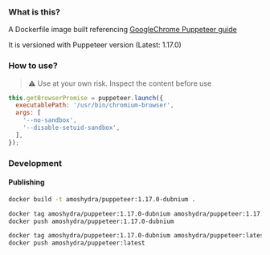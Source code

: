 ### What is this?
A Dockerfile image built referencing [GoogleChrome Puppeteer guide](https://github.com/GoogleChrome/puppeteer/blob/93843592da58efcb28cf740dd7dbfa9f04061fc8/docs/troubleshooting.md#running-on-alpine)

It is versioned with Puppeteer version (Latest: 1.17.0)

### How to use?
> ⚠ Use at your own risk. Inspect the content before use

```js
this.getBrowserPromise = puppeteer.launch({
  executablePath: '/usr/bin/chromium-browser',
  args: [
    '--no-sandbox',
    '--disable-setuid-sandbox',
  ],
});
```

### Development

#### Publishing
```sh
docker build -t amoshydra/puppeteer:1.17.0-dubnium .

docker tag amoshydra/puppeteer:1.17.0-dubnium amoshydra/puppeteer:1.17.0-dubnium
docker push amoshydra/puppeteer:1.17.0-dubnium

docker tag amoshydra/puppeteer:1.17.0-dubnium amoshydra/puppeteer:latest
docker push amoshydra/puppeteer:latest
```
